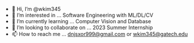 - 👋 Hi, I’m @wkim345
- 👀 I’m interested in ... Software Engineering with ML/DL/CV
- 🌱 I’m currently learning ... Computer Vision and Database
- 💞️ I’m looking to collaborate on ... 2023 Summer Internship
- 📫 How to reach me ... dnjsxor999@gmail.com or wkim345@gatech.edu

<!---
wkim345/wkim345 is a ✨ special ✨ repository because its `README.md` (this file) appears on your GitHub profile.
You can click the Preview link to take a look at your changes.
--->
